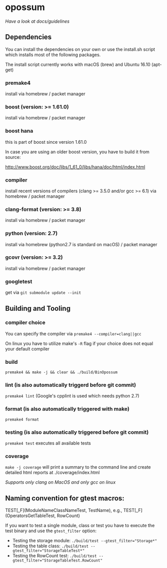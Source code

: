 # opossum

*Have a look at docs/guidelines*

## Dependencies
You can install the dependencies on your own or use the install.sh script which installs most of the following packages.

The install script currently works with macOS (brew) and Ubuntu 16.10 (apt-get)

### premake4
install via homebrew / packet manager

### boost (version: >= 1.61.0)
install via homebrew / packet manager

### boost hana
this is part of boost since version 1.61.0

In case you are using an older boost version, you have to build it from source:

http://www.boost.org/doc/libs/1_61_0/libs/hana/doc/html/index.html

### compiler
install recent versions of compilers (clang >= 3.5.0 and/or gcc >= 6.1) via homebrew / packet manager

### clang-format (version: >= 3.8)
install via homebrew / packet manager

### python (version: 2.7)
install via homebrew (python2.7 is standard on macOS) / packet manager

### gcovr (version: >= 3.2)
install via homebrew / packet manager

### googletest
get via `git submodule update --init`


## Building and Tooling

### compiler choice
You can specify the compiler via `premake4 --compiler=clang||gcc`

On linux you have to utilize make's `-R` flag if your choice does not equal your default compiler

### build
`premake4 && make -j && clear && ./build/BinOpossum`

### lint (is also automatically triggerd before git commit)
`premake4 lint` (Google's cpplint is used which needs python 2.7)

### format (is also automatically triggered with make)
`premake4 format`

### testing (is also automatically triggered before git commit)
`premake4 test` executes all available tests

### coverage
`make -j coverage` will print a summary to the command line and create detailed html reports at ./coverage/index.html

*Supports only clang on MacOS and only gcc on linux*

## Naming convention for gtest macros:

TEST[_F](ModuleNameClassNameTest, TestName), e.g., TEST[_F](OperatorsGetTableTest, RowCount)

If you want to test a single module, class or test you have to execute the test binary and use the `gtest_filter` option:

- Testing the storage module: `./build/test --gtest_filter="Storage*"`
- Testing the table class: `./build/test --gtest_filter="StorageTableTest*"`
- Testing the RowCount test: `./build/test --gtest_filter="StorageTableTest.RowCount"`
